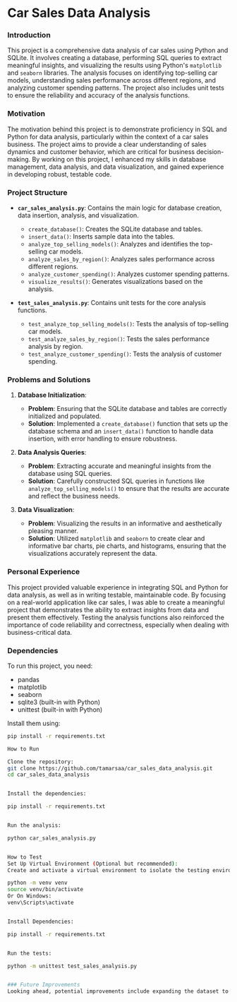 # Car Sales Data Analysis

### Introduction
This project is a comprehensive data analysis of car sales using Python and SQLite. It involves creating a database, performing SQL queries to extract meaningful insights, and visualizing the results using Python's `matplotlib` and `seaborn` libraries. The analysis focuses on identifying top-selling car models, understanding sales performance across different regions, and analyzing customer spending patterns. The project also includes unit tests to ensure the reliability and accuracy of the analysis functions.

### Motivation
The motivation behind this project is to demonstrate proficiency in SQL and Python for data analysis, particularly within the context of a car sales business. The project aims to provide a clear understanding of sales dynamics and customer behavior, which are critical for business decision-making. By working on this project, I enhanced my skills in database management, data analysis, and data visualization, and gained experience in developing robust, testable code.

### Project Structure

- **`car_sales_analysis.py`**: Contains the main logic for database creation, data insertion, analysis, and visualization.
  - `create_database()`: Creates the SQLite database and tables.
  - `insert_data()`: Inserts sample data into the tables.
  - `analyze_top_selling_models()`: Analyzes and identifies the top-selling car models.
  - `analyze_sales_by_region()`: Analyzes sales performance across different regions.
  - `analyze_customer_spending()`: Analyzes customer spending patterns.
  - `visualize_results()`: Generates visualizations based on the analysis.

- **`test_sales_analysis.py`**: Contains unit tests for the core analysis functions.
  - `test_analyze_top_selling_models()`: Tests the analysis of top-selling car models.
  - `test_analyze_sales_by_region()`: Tests the sales performance analysis by region.
  - `test_analyze_customer_spending()`: Tests the analysis of customer spending.

### Problems and Solutions

1. **Database Initialization**:
   - **Problem**: Ensuring that the SQLite database and tables are correctly initialized and populated.
   - **Solution**: Implemented a `create_database()` function that sets up the database schema and an `insert_data()` function to handle data insertion, with error handling to ensure robustness.

2. **Data Analysis Queries**:
   - **Problem**: Extracting accurate and meaningful insights from the database using SQL queries.
   - **Solution**: Carefully constructed SQL queries in functions like `analyze_top_selling_models()` to ensure that the results are accurate and reflect the business needs.

3. **Data Visualization**:
   - **Problem**: Visualizing the results in an informative and aesthetically pleasing manner.
   - **Solution**: Utilized `matplotlib` and `seaborn` to create clear and informative bar charts, pie charts, and histograms, ensuring that the visualizations accurately represent the data.

### Personal Experience
This project provided valuable experience in integrating SQL and Python for data analysis, as well as in writing testable, maintainable code. By focusing on a real-world application like car sales, I was able to create a meaningful project that demonstrates the ability to extract insights from data and present them effectively. Testing the analysis functions also reinforced the importance of code reliability and correctness, especially when dealing with business-critical data.

### Dependencies
To run this project, you need:
- pandas
- matplotlib
- seaborn
- sqlite3 (built-in with Python)
- unittest (built-in with Python)

Install them using:
```bash
pip install -r requirements.txt

How to Run

Clone the repository:
git clone https://github.com/tamarsaa/car_sales_data_analysis.git
cd car_sales_data_analysis


Install the dependencies:

pip install -r requirements.txt


Run the analysis:

python car_sales_analysis.py


How to Test
Set Up Virtual Environment (Optional but recommended):
Create and activate a virtual environment to isolate the testing environment.

python -m venv venv
source venv/bin/activate
Or On Windows:
venv\Scripts\activate


Install Dependencies:

pip install -r requirements.txt


Run the tests:

python -m unittest test_sales_analysis.py


### Future Improvements
Looking ahead, potential improvements include expanding the dataset to include more comprehensive sales data, integrating additional analysis functions to explore different aspects of the sales process, and enhancing the visualizations with more interactive elements. Additionally, exploring the use of machine learning models to predict sales trends based on historical data could add significant value to the project.


